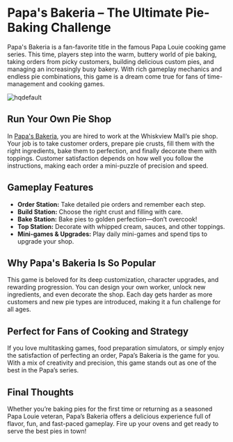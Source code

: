   <h1>Papa's Bakeria – The Ultimate Pie-Baking Challenge</h1>

  <p>Papa's Bakeria is a fan-favorite title in the famous Papa Louie cooking game series. This time, players step into the warm, buttery world of pie baking, taking orders from picky customers, building delicious custom pies, and managing an increasingly busy bakery. With rich gameplay mechanics and endless pie combinations, this game is a dream come true for fans of time-management and cooking games.</p>

  ![hqdefault](https://github.com/user-attachments/assets/e4bf2c45-c9da-4ef7-80c8-5654d7b9b660)

  <h2>Run Your Own Pie Shop</h2>
  <p>In <a href="http://monkeymartgame.io/papa-s-bakeria">Papa's Bakeria</a>, you are hired to work at the Whiskview Mall’s pie shop. Your job is to take customer orders, prepare pie crusts, fill them with the right ingredients, bake them to perfection, and finally decorate them with toppings. Customer satisfaction depends on how well you follow the instructions, making each order a mini-puzzle of precision and speed.</p>

  <h2>Gameplay Features</h2>
  <ul>
    <li><strong>Order Station:</strong> Take detailed pie orders and remember each step.</li>
    <li><strong>Build Station:</strong> Choose the right crust and filling with care.</li>
    <li><strong>Bake Station:</strong> Bake pies to golden perfection—don’t overcook!</li>
    <li><strong>Top Station:</strong> Decorate with whipped cream, sauces, and other toppings.</li>
    <li><strong>Mini-games & Upgrades:</strong> Play daily mini-games and spend tips to upgrade your shop.</li>
  </ul>

  <h2>Why Papa's Bakeria Is So Popular</h2>
  <p>This game is beloved for its deep customization, character upgrades, and rewarding progression. You can design your own worker, unlock new ingredients, and even decorate the shop. Each day gets harder as more customers and new pie types are introduced, making it a fun challenge for all ages.</p>

  <h2>Perfect for Fans of Cooking and Strategy</h2>
  <p>If you love multitasking games, food preparation simulators, or simply enjoy the satisfaction of perfecting an order, Papa’s Bakeria is the game for you. With a mix of creativity and precision, this game stands out as one of the best in the Papa’s series.</p>

  <h2>Final Thoughts</h2>
  <p>Whether you’re baking pies for the first time or returning as a seasoned Papa Louie veteran, Papa’s Bakeria offers a delicious experience full of flavor, fun, and fast-paced gameplay. Fire up your ovens and get ready to serve the best pies in town!</p>

</body>
</html>
